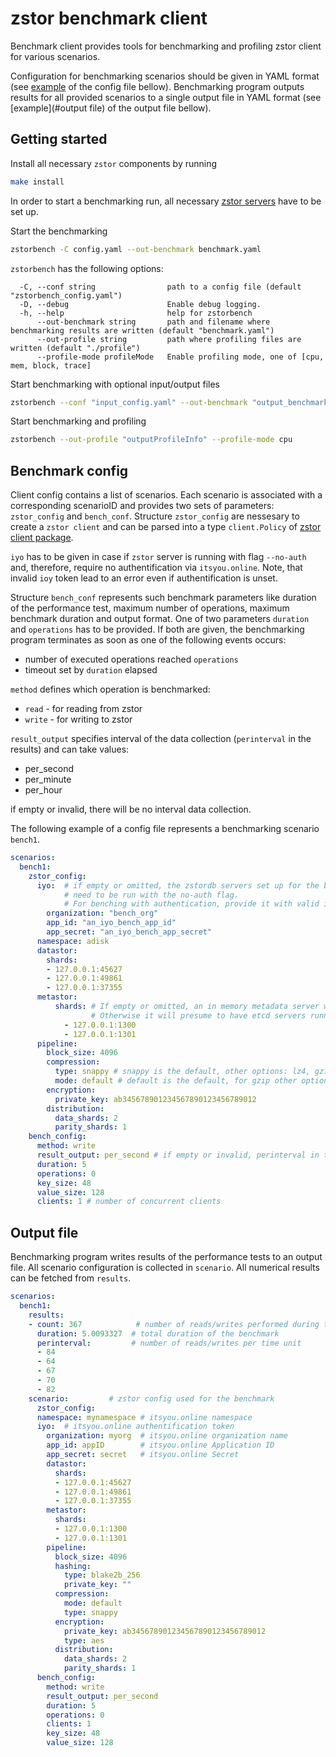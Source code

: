 # zstor benchmark client

Benchmark client provides tools for benchmarking and profiling zstor client for various scenarios.

Configuration for benchmarking scenarios should be given in YAML format (see [example](#benchmark-config) of the config file bellow).
Benchmarking program outputs results for all provided scenarios to a single output file in YAML format (see [example](#output file) of the output file bellow). 


## Getting started
Install all necessary `zstor` components by running
```bash
make install
```
In order to start a benchmarking run, all necessary [zstor servers](https://github.com/zero-os/0-stor/blob/master/docs/gettingstarted.md) have to be set up.

Start the benchmarking
```bash
zstorbench -C config.yaml --out-benchmark benchmark.yaml
```

`zstorbench` has the following options:
```
  -C, --conf string                path to a config file (default "zstorbench_config.yaml")
  -D, --debug                      Enable debug logging.
  -h, --help                       help for zstorbench
      --out-benchmark string       path and filename where benchmarking results are written (default "benchmark.yaml")
      --out-profile string         path where profiling files are written (default "./profile")
      --profile-mode profileMode   Enable profiling mode, one of [cpu, mem, block, trace]
```


Start benchmarking with optional input/output files
```bash
zstorbench --conf "input_config.yaml" --out-benchmark "output_benchmark.yaml"
```

Start benchmarking and profiling
```bash
zstorbench --out-profile "outputProfileInfo" --profile-mode cpu
```

## Benchmark config

Client config contains a list of scenarios. 
Each scenario is associated with a corresponding scenarioID and provides two sets of parameters: 
`zstor_config` and `bench_conf`.
Structure `zstor_config` are nessesary to create a `zstor client` and can be parsed into a type `client.Policy` of [zstor client package](https://github.com/zero-os/0-stor/tree/master/client). 

`iyo` has to be given in case if `zstor` server is running with flag `--no-auth` and, therefore, require no authentification via `itsyou.online`.
Note, that invalid `ioy` token lead to an error even if authentification is unset.

Structure `bench_conf` represents such benchmark parameters like duration of the performance test, maximum number of operations, maximum benchmark duration and output format.
One of two parameters `duration` and `operations` has to be provided. If both are given, the benchmarking program terminates as soon as one of the following events occurs:
 + number of executed operations reached `operations`
 + timeout set by `duration` elapsed

`method` defines which operation is benchmarked:
 + `read` - for reading from zstor
 + `write` - for writing to zstor

`result_output` specifies interval of the data collection (`perinterval` in the results) and can take values:  
 + per_second
 + per_minute
 + per_hour

if empty or invalid, there will be no interval data collection.

The following example of a config file represents a benchmarking scenario `bench1`.

``` yaml
scenarios:
  bench1:
    zstor_config:
      iyo:  # if empty or omitted, the zstordb servers set up for the benchmark 
            # need to be run with the no-auth flag.
            # For benching with authentication, provide it with valid itsyou.online credential
        organization: "bench_org"
        app_id: "an_iyo_bench_app_id"
        app_secret: "an_iyo_bench_app_secret"
      namespace: adisk
      datastor:
        shards:
        - 127.0.0.1:45627
        - 127.0.0.1:49861
        - 127.0.0.1:37355
      metastor:
          shards: # If empty or omitted, an in memory metadata server will be used
                  # Otherwise it will presume to have etcd servers running on these addresses
            - 127.0.0.1:1300
            - 127.0.0.1:1301
      pipeline:
        block_size: 4096
        compression:
          type: snappy # snappy is the default, other options: lz4, gzip
          mode: default # default is the default, for gzip other options: best_speed, best_compression
        encryption:
          private_key: ab345678901234567890123456789012
        distribution:
          data_shards: 2
          parity_shards: 1
    bench_config:
      method: write
      result_output: per_second # if empty or invalid, perinterval in the result will be empty
      duration: 5
      operations: 0
      key_size: 48
      value_size: 128
      clients: 1 # number of concurrent clients
```

## Output file

Benchmarking program writes results of the performance tests to an output file. All scenario configuration is collected in `scenario`. All numerical results can be fetched from `results`.

``` yaml
scenarios:
  bench1:
    results:
    - count: 367            # number of reads/writes performed during the benchmark
      duration: 5.0093327  # total duration of the benchmark
      perinterval:         # number of reads/writes per time unit
      - 84
      - 64
      - 67
      - 70
      - 82
    scenario:         # zstor config used for the benchmark
      zstor_config:
      namespace: mynamespace # itsyou.online namespace
      iyo:  # itsyou.online authentification token
        organization: myorg  # itsyou.online organization name
        app_id: appID        # itsyou.online Application ID
        app_secret: secret   # itsyou.online Secret
        datastor:
          shards:
          - 127.0.0.1:45627
          - 127.0.0.1:49861
          - 127.0.0.1:37355
        metastor:
          shards:
          - 127.0.0.1:1300
          - 127.0.0.1:1301
        pipeline:
          block_size: 4096
          hashing:
            type: blake2b_256
            private_key: ""
          compression:
            mode: default
            type: snappy
          encryption:
            private_key: ab345678901234567890123456789012
            type: aes
          distribution:
            data_shards: 2
            parity_shards: 1
      bench_config:
        method: write
        result_output: per_second
        duration: 5
        operations: 0
        clients: 1
        key_size: 48
        value_size: 128
```